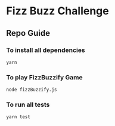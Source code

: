 # Fizz Buzz Challenge

## Repo Guide

### To install all dependencies

`yarn`

### To play FizzBuzzify Game

`node fizzBuzzify.js`

### To run all tests

`yarn test`
